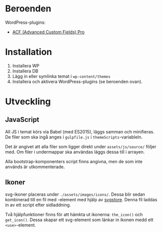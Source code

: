 # Beroenden

WordPress-plugins:

* [ACF (Advanced Custom Fields) Pro](http://www.advancedcustomfields.com/pro/)

# Installation

1. Installera WP
2. Installera DB
3. Lägg in eller symlinka temat i `wp-content/themes`
4. Installera och aktivera WordPress-plugins (se beroenden ovan).

# Utveckling

## JavaScript

All JS i temat körs via Babel (med ES2015), läggs samman och minifieras. De
filer som ska ingå anges i `gulpfile.js` i `themeScripts`-variableln.

Det är angivet att alla filer som ligger direkt under `assets/js/source/`
följer med.  Om filer i undermappar ska användas läggs dessa till i arrayen.

Alla bootstrap-komponenters script finns angivna, men de som inte används är
utkommenterade.

## Ikoner

svg-ikoner placeras under `./assets/images/icons/`. Dessa blir sedan kombinerad
till en fil med <symbol>-element med hjälp av
[svgstore](https://github.com/w0rm/gulp-svgstore). Denna fil laddas in av ett
script efter sidladdning.

Två hjälpfunktioner finns för att hämkta ut ikonerna: `the_icon()` och
`get_icon()`. Dessa skapar ett svg-element som länkar in ikonen medd ett
`<use>`-element.
